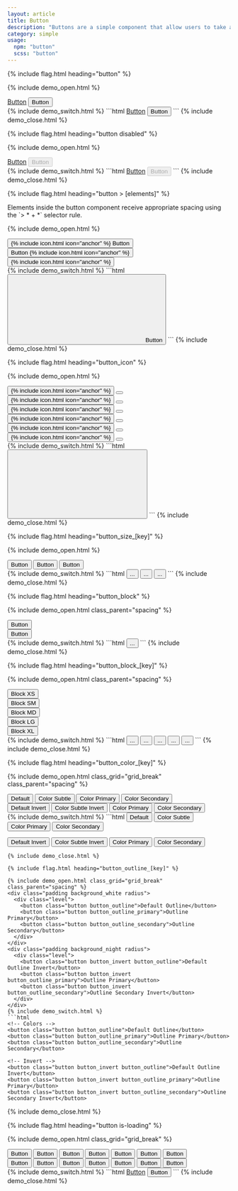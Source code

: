 ```yaml
---
layout: article
title: Button
description: "Buttons are a simple component that allow users to take actions."
category: simple
usage:
  npm: "button"
  scss: "button"
---
```


{% include flag.html heading="button" %}

{% include demo_open.html %}
<div class="level">
  <a href="#" class="button">Button</a>
  <button class="button">Button</button>
</div>
{% include demo_switch.html %}
```html
<a href="#" class="button">Button</a>
<button class="button">Button</button>
```
{% include demo_close.html %}

{% include flag.html heading="button disabled" %}

{% include demo_open.html %}
<div class="level">
  <a href="#" class="button" disabled>Button</a>
  <button class="button" disabled>Button</button>
</div>
{% include demo_switch.html %}
```html
<a href="#" class="button" disabled>Button</a>
<button class="button" disabled>Button</button>
```
{% include demo_close.html %}

{% include flag.html heading="button > [elements]" %}

<div class="type" markdown="1">
Elements inside the button component receive appropriate spacing using the `> * + *` selector rule.
</div>

{% include demo_open.html %}
<div class="level">
  <button class="button button_color_primary">
    {% include icon.html icon="anchor" %}
    <span class="button__item">Button</span>
    <span class="arrow"></span>
  </button>
  <button class="button button_color_primary">
    <span class="button__item">Button</span>
    {% include icon.html icon="anchor" %}
    <span class="arrow"></span>
  </button>
  <button class="button button_color_primary">
    {% include icon.html icon="anchor" %}
    <span class="arrow"></span>
  </button>
</div>
{% include demo_switch.html %}
```html
<button class="button">
  <svg role="img" class="icon">
    <use xlink:href="#anchor"></use>
  </svg>
  <span class="button__item">Button</span>
  <span class="arrow"></span>
</button>
```
{% include demo_close.html %}

{% include flag.html heading="button_icon" %}

{% include demo_open.html %}
<div class="level">
  <button class="button button_size_sm button_icon">
    {% include icon.html icon="anchor" %}
  </button>
  <button class="button button_size_sm button_icon">
    <span class="arrow"></span>
  </button>
  <button class="button button_size_sm button_icon button_color_primary">
    {% include icon.html icon="anchor" %}
  </button>
  <button class="button button_size_sm button_icon button_color_primary">
    <span class="arrow"></span>
  </button>
  <button class="button button_icon">
    {% include icon.html icon="anchor" %}
  </button>
  <button class="button button_icon">
    <span class="arrow"></span>
  </button>
  <button class="button button_icon button_color_primary">
    {% include icon.html icon="anchor" %}
  </button>
  <button class="button button_icon button_color_primary">
    <span class="arrow"></span>
  </button>
  <button class="button button_size_lg button_icon">
    {% include icon.html icon="anchor" %}
  </button>
  <button class="button button_size_lg button_icon">
    <span class="arrow"></span>
  </button>
  <button class="button button_size_lg button_icon button_color_primary">
    {% include icon.html icon="anchor" %}
  </button>
  <button class="button button_size_lg button_icon button_color_primary">
    <span class="arrow"></span>
  </button>
</div>
{% include demo_switch.html %}
```html
<button class="button button_icon">
  <svg role="img" class="icon">
    <use xlink:href="#anchor"></use>
  </svg>
</button>
```
{% include demo_close.html %}

{% include flag.html heading="button_size_[key]" %}

{% include demo_open.html %}
<div class="level">
  <button class="button button_size_sm button_color_primary">
    <span>Button</span>
  </button>
  <button class="button button_color_primary">
    <span>Button</span>
  </button>
  <button class="button button_size_lg button_color_primary">
    <span>Button</span>
  </button>
</div>
{% include demo_switch.html %}
```html
<button class="button button_size_sm">...</button>
<button class="button">...</button>
<button class="button button_size_lg">...</button>
```
{% include demo_close.html %}

{% include flag.html heading="button_block" %}

{% include demo_open.html class_parent="spacing" %}
<div>
  <button class="button button_block button_color_primary">Button</button>
</div>
<div>
  <button class="button button_block button_color_secondary">Button</button>
</div>
{% include demo_switch.html %}
```html
<button class="button button_block">...</button>
```
{% include demo_close.html %}

{% include flag.html heading="button_block_[key]" %}

{% include demo_open.html class_parent="spacing" %}
<div>
  <button class="button button_block_xs button_color_secondary">Block XS</button>
</div>
<div>
  <button class="button button_block_sm button_color_secondary">Block SM</button>
</div>
<div>
  <button class="button button_block_md button_color_secondary">Block MD</button>
</div>
<div>
  <button class="button button_block_lg button_color_secondary">Block LG</button>
</div>
<div>
  <button class="button button_block_xl button_color_secondary">Block XL</button>
</div>
{% include demo_switch.html %}
```html
<button class="button button_block_xs">...</button>
<button class="button button_block_sm">...</button>
<button class="button button_block_md">...</button>
<button class="button button_block_lg">...</button>
<button class="button button_block_xl">...</button>
```
{% include demo_close.html %}

{% include flag.html heading="button_color_[key]" %}

{% include demo_open.html class_grid="grid_break" class_parent="spacing" %}
<div class="padding background_white radius">
  <div class="level">
    <button class="button">Default</button>
    <button class="button button_color_subtle">Color Subtle</button>
    <button class="button button_color_primary">Color Primary</button>
    <button class="button button_color_secondary">Color Secondary</button>
  </div>
</div>
<div class="padding background_night radius">
  <div class="level">
    <button class="button button_invert">Default Invert</button>
    <button class="button button_invert button_color_subtle">Color Subtle Invert</button>
    <button class="button button_color_primary">Color Primary</button>
    <button class="button button_color_secondary">Color Secondary</button>
  </div>
</div>
{% include demo_switch.html %}
```html
<!-- Colors -->
<button class="button">Default</button>
<button class="button button_color_subtle">Color Subtle</button>
<button class="button button_color_primary">Color Primary</button>
<button class="button button_color_secondary">Color Secondary</button>

<!-- Invert -->
<button class="button button_invert">Default Invert</button>
<button class="button button_invert button_color_subtle">Color Subtle Invert</button>
<button class="button button_color_primary">Color Primary</button>
<button class="button button_color_secondary">Color Secondary</button>
```
{% include demo_close.html %}

{% include flag.html heading="button_outline_[key]" %}

{% include demo_open.html class_grid="grid_break" class_parent="spacing" %}
<div class="padding background_white radius">
  <div class="level">
    <button class="button button_outline">Default Outline</button>
    <button class="button button_outline_primary">Outline Primary</button>
    <button class="button button_outline_secondary">Outline Secondary</button>
  </div>
</div>
<div class="padding background_night radius">
  <div class="level">
    <button class="button button_invert button_outline">Default Outline Invert</button>
    <button class="button button_invert button_outline_primary">Outline Primary</button>
    <button class="button button_invert button_outline_secondary">Outline Secondary Invert</button>
  </div>
</div>
{% include demo_switch.html %}
```html
<!-- Colors -->
<button class="button button_outline">Default Outline</button>
<button class="button button_outline_primary">Outline Primary</button>
<button class="button button_outline_secondary">Outline Secondary</button>

<!-- Invert -->
<button class="button button_invert button_outline">Default Outline Invert</button>
<button class="button button_invert button_outline_primary">Outline Primary</button>
<button class="button button_invert button_outline_secondary">Outline Secondary Invert</button>
```
{% include demo_close.html %}

{% include flag.html heading="button is-loading" %}

{% include demo_open.html class_grid="grid_break" %}
<div class="padding background_white radius">
  <div class="level">
    <button class="is-loading button">Button</button>
    <button class="is-loading button button_color_subtle">Button</button>
    <button class="is-loading button button_color_primary">Button</button>
    <button class="is-loading button button_color_secondary">Button</button>
    <button class="is-loading button button_outline">Button</button>
    <button class="is-loading button button_outline_primary">Button</button>
    <button class="is-loading button button_outline_secondary">Button</button>
  </div>
</div>
<div class="padding background_night radius">
  <div class="level">
    <button class="is-loading button button_invert">Button</button>
    <button class="is-loading button button_invert button_color_subtle">Button</button>
    <button class="is-loading button button_color_primary">Button</button>
    <button class="is-loading button button_color_secondary">Button</button>
    <button class="is-loading button button_invert button_outline">Button</button>
    <button class="is-loading button button_invert button_outline_primary">Button</button>
    <button class="is-loading button button_invert button_outline_secondary">Button</button>
  </div>
</div>
{% include demo_switch.html %}
```html
<a href="#" class="button is-loading">Button</a>
<button class="button is-loading">Button</button>
```
{% include demo_close.html %}
